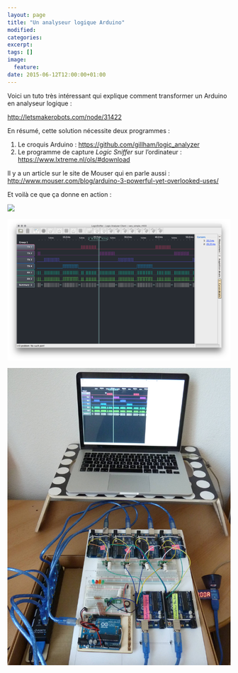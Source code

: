 ```yaml
---
layout: page
title: "Un analyseur logique Arduino"
modified:
categories:
excerpt:
tags: []
image:
  feature:
date: 2015-06-12T12:00:00+01:00
---
```



Voici un tuto très intéressant qui explique comment transformer un Arduino en analyseur logique :

<http://letsmakerobots.com/node/31422>

En résumé, cette solution nécessite deux programmes :

1. Le croquis Arduino : <https://github.com/gillham/logic_analyzer>
2. Le programme de capture *Logic Sniffer* sur l’ordinateur : <https://www.lxtreme.nl/ols/#download>



Il y a un article sur le site de Mouser qui en parle aussi : <http://www.mouser.com/blog/arduino-3-powerful-yet-overlooked-uses/>

Et voilà ce que ça donne en action :



![](https://www.lxtreme.nl/ols/img/logo.png)

![](/files/2015-06-12-logic_sniffer/2015-04-22_analyseur_logique.png)

![](/files/2015-06-12-logic_sniffer/2015-04-22_RF433_proto_1.jpg)

